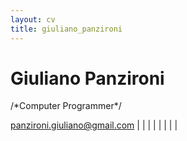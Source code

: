 ```yaml
---
layout: cv
title: giuliano_panzironi
---
```

# Giuliano Panzironi
/\*Computer Programmer\*/

<div id="webaddress">
<a href="mailto:panzironi.giuliano@gmail.com">panzironi.giuliano@gmail.com</a>
| <a href="https://github.com/giulianopz" class="fab fa-github"></a>
| <a href="https://www.linkedin.com/in/giuliano-panzironi/" class="fab fa-linkedin"></a>
| <a href="https://twitter.com/giulianopz" class="fab fa-twitter"></a>
| <a href="https://hachyderm.io/web/@giulianopz" class="fab fa-mastodon"></a>
| <a href="https://bsky.app/profile/giulianopz.bsky.social" class="fa-solid fa-cloud"></a>
| <a href="https://stackoverflow.com/users/9109880/giulianopz?tab=profile" class="fa-brands fa-stack-overflow"></a>
| <a href="https://www.ifixit.com/User/3323023/Giuliano+Panzironi" class="fa-solid fa-screwdriver-wrench"></a>
| <a href="https://www.goodreads.com/user/show/168807725-giuliano-panzironi" class="fa-brands fa-goodreads"></a>
</div>
<br>
<br>
<br>
